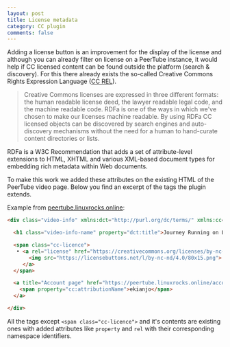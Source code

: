 ```yaml
---
layout: post
title: License metadata
category: CC plugin
comments: false
---
```


Adding a license button is an improvement for the display of the license and although you can already filter on license on a PeerTube instance, it would help if CC licensed content can be found outside the platform (search & discovery). For this there already exists the so-called Creative Commons Rights Expression Language ([CC REL](https://wiki.creativecommons.org/wiki/CC_REL)).

> Creative Commons licenses are expressed in three different formats: the human readable license deed, the lawyer readable legal code, and the machine readable code. RDFa is one of the ways in which we've chosen to make our licenses machine readable. By using RDFa CC licensed objects can be discovered by search engines and auto-discovery mechanisms without the need for a human to hand-curate content directories or lists.

RDFa is a W3C Recommendation that adds a set of attribute-level extensions to HTML, XHTML and various XML-based document types for embedding rich metadata within Web documents.

To make this work we added these attributes on the existing HTML of the PeerTube video page. Below you find an excerpt of the tags the plugin extends.

Example from [peertube.linuxrocks.online](https://peertube.linuxrocks.online/videos/watch/fe8a4ec1-2ee0-4d23-bed5-14e3b8921ec1):


```html
<div class="video-info" xmlns:dct="http://purl.org/dc/terms/" xmlns:cc="https://creativecommons.org/ns#">

  <h1 class="video-info-name" property="dct:title">Journey Running on Linux with Proton 6.3-4</h1>

  <span class="cc-licence">
   • <a rel="license" href="https://creativecommons.org/licenses/by-nc-nd/4.0/" target="_blank">
       <img src="https://licensebuttons.net/l/by-nc-nd/4.0/80x15.png">
     </a>
  </span>

  <a title="Account page" href="https://peertube.linuxrocks.online/accounts/ekianjo" rel="cc:attributionURL dct:creator">
    <span property="cc:attributionName">ekianjo</span>
  </a>

</div>
```

All the tags except `<span class="cc-licence">` and it's contents are existing ones with added attributes like `property` and `rel` with their corresponding namespace identifiers.
